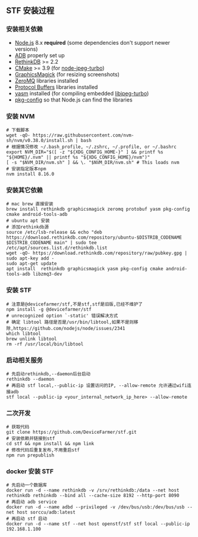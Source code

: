 ## STF 安装过程

### 安装相关依赖

- [Node.js](https://nodejs.org/) 8.x **required** (some dependencies don't support newer versions)
- [ADB](http://developer.android.com/tools/help/adb.html) properly set up
- [RethinkDB](http://rethinkdb.com/) >= 2.2
- [CMake](https://cmake.org/) >= 3.9 (for [node-jpeg-turbo](https://github.com/julusian/node-jpeg-turbo#readme))
- [GraphicsMagick](http://www.graphicsmagick.org/) (for resizing screenshots)
- [ZeroMQ](http://zeromq.org/) libraries installed
- [Protocol Buffers](https://github.com/google/protobuf) libraries installed
- [yasm](http://yasm.tortall.net/) installed (for compiling embedded [libjpeg-turbo](https://github.com/devicefarmer/node-jpeg-turbo))
- [pkg-config](http://www.freedesktop.org/wiki/Software/pkg-config/) so that Node.js can find the libraries

### 安装 NVM

```shell
# 下载脚本
wget -qO- https://raw.githubusercontent.com/nvm-sh/nvm/v0.38.0/install.sh | bash
# 根据情况修改 ~/.bash_profile, ~/.zshrc, ~/.profile, or ~/.bashrc
export NVM_DIR="$([ -z "${XDG_CONFIG_HOME-}" ] && printf %s "${HOME}/.nvm" || printf %s "${XDG_CONFIG_HOME}/nvm")"
[ -s "$NVM_DIR/nvm.sh" ] && \. "$NVM_DIR/nvm.sh" # This loads nvm
# 安装指定版本npm
nvm install 8.16.0
```

### 安装其它依赖

```shell
# mac brew 直接安装
brew install rethinkdb graphicsmagick zeromq protobuf yasm pkg-config cmake android-tools-adb
# ubuntu apt 安装
# 添加rethinkdb源
source /etc/lsb-release && echo "deb https://download.rethinkdb.com/repository/ubuntu-$DISTRIB_CODENAME $DISTRIB_CODENAME main" | sudo tee /etc/apt/sources.list.d/rethinkdb.list
wget -qO- https://download.rethinkdb.com/repository/raw/pubkey.gpg | sudo apt-key add -
sudo apt-get update
apt install  rethinkdb graphicsmagick yasm pkg-config cmake android-tools-adb libzmq3-dev
```

### 安装 STF

```shell
# 注意是@devicefarmer/stf,不是stf,stf是旧版,已经不维护了
npm install -g @devicefarmer/stf
# unrecognized option `-static' 错误解决方式
# 确定 libtool 路径是否是/usr/bin/libtool,如果不是则移除,https://github.com/nodejs/node/issues/2341
which libtool
brew unlink libtool
rm -rf /usr/local/bin/libtool
```

### 启动相关服务

```shell
# 先启动rethinkdb,--daemon后台启动
rethinkdb --daemon
# 再启动 stf local,--public-ip 设置访问的IP, --allow-remote 允许通过wifi连接adb
stf local --public-ip <your_internal_network_ip_here> --allow-remote
```

### 二次开发

```shell
# 获取代码
git clone https://github.com/DeviceFarmer/stf.git
# 安装依赖并链接到stf
cd stf && npm install && npm link
# 修改代码后重复发布,不用重启stf
npm run prepublish
```

### docker 安装 STF

```shell
# 先启动一个数据库
docker run -d --name rethinkdb -v /srv/rethinkdb:/data --net host rethinkdb rethinkdb --bind all --cache-size 8192 --http-port 8090
# 再启动 adb service
docker run -d --name adbd --privileged -v /dev/bus/usb:/dev/bus/usb --net host sorccu/adb:latest
# 再启动 stf 启动
docker run -d --name stf --net host openstf/stf stf local --public-ip 192.168.1.100
```

